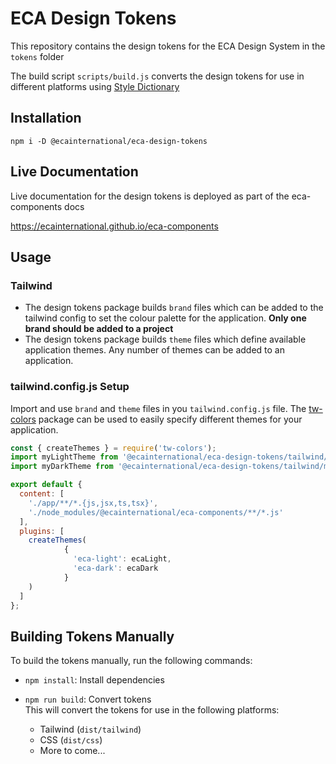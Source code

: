 # ECA Design Tokens

This repository contains the design tokens for the ECA Design System in the `tokens` folder

The build script `scripts/build.js` converts the design tokens for use in different platforms using [Style Dictionary](https://amzn.github.io/style-dictionary) 

## Installation

```npm i -D @ecainternational/eca-design-tokens```

## Live Documentation
Live documentation for the design tokens is deployed as part of the eca-components docs

https://ecainternational.github.io/eca-components

## Usage

### Tailwind
- The design tokens package builds `brand` files which can be added to the tailwind config to set the colour palette for the application. **Only one brand should be added to a project**
- The design tokens package builds `theme` files which define available application themes. Any number of themes can be added to an application. 


### tailwind.config.js Setup

Import and use `brand` and `theme` files in you `tailwind.config.js` file. The [tw-colors](https://github.com/L-Blondy/tw-colors) package can be used to easily specify
different themes for your application.

```js
const { createThemes } = require('tw-colors');
import myLightTheme from '@ecainternational/eca-design-tokens/tailwind/my-dark-theme.tailwind';
import myDarkTheme from '@ecainternational/eca-design-tokens/tailwind/my-light-theme.tailwind';

export default {
  content: [
    './app/**/*.{js,jsx,ts,tsx}',
    './node_modules/@ecainternational/eca-components/**/*.js'
  ],
  plugins: [
    createThemes(
            {
              'eca-light': ecaLight,
              'eca-dark': ecaDark
            }
    )
  ]
};
```

## Building Tokens Manually

To build the tokens manually, run the following commands:

- `npm install`: Install dependencies  


- `npm run build`: Convert tokens  
  This will convert the tokens for use in the following platforms:
  - Tailwind (`dist/tailwind`)
  - CSS (`dist/css`)
  - More to come...


